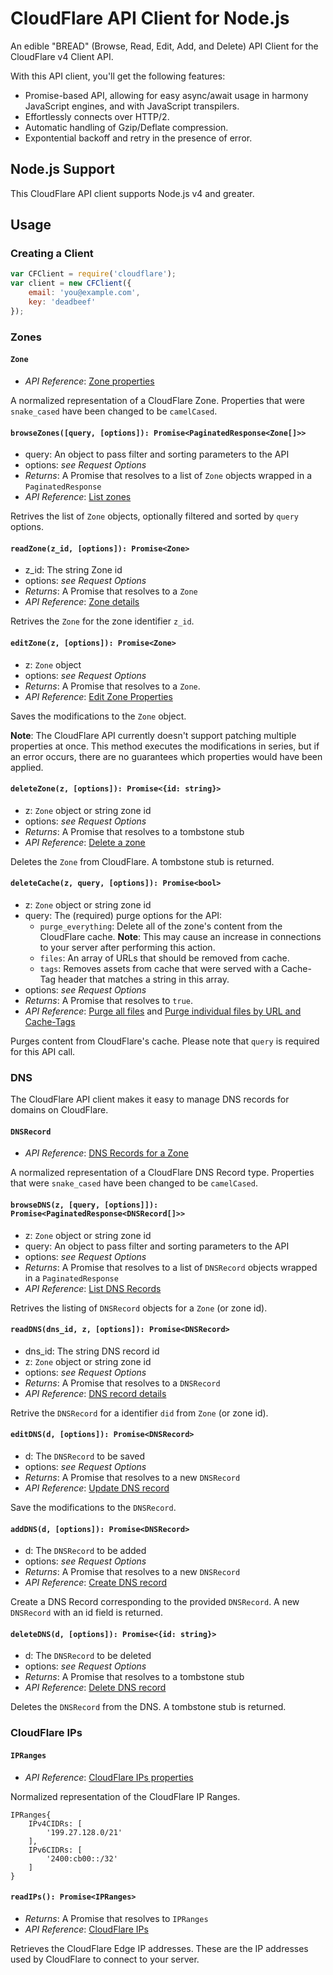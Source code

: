 # CloudFlare API Client for Node.js

An edible "BREAD" (Browse, Read, Edit, Add, and Delete) API Client for the
CloudFlare v4 Client API.

With this API client, you'll get the following features:

* Promise-based API, allowing for easy async/await usage in harmony JavaScript
  engines, and with JavaScript transpilers.
* Effortlessly connects over HTTP/2.
* Automatic handling of Gzip/Deflate compression.
* Expontential backoff and retry in the presence of error.

## Node.js Support

This CloudFlare API client supports Node.js v4 and greater.

## Usage

### Creating a Client

```javascript
var CFClient = require('cloudflare');
var client = new CFClient({
    email: 'you@example.com',
    key: 'deadbeef'
});
```

### Zones

#### `Zone`

* *API Reference*: [Zone properties](https://api.cloudflare.com/#zone-properties)

A normalized representation of a CloudFlare Zone. Properties that were
`snake_cased` have been changed to be `camelCased`.

#### `browseZones([query, [options]): Promise<PaginatedResponse<Zone[]>>`

* query: An object to pass filter and sorting parameters to the API
* options: *see Request Options*
* *Returns*: A Promise that resolves to a list of `Zone` objects wrapped in a `PaginatedResponse`
* *API Reference*: [List zones](https://api.cloudflare.com/#zone-list-zones)

Retrives the list of `Zone` objects, optionally filtered and sorted by `query` options.

#### `readZone(z_id, [options]): Promise<Zone>`

* z_id: The string Zone id
* options: *see Request Options*
* *Returns*: A Promise that resolves to a `Zone`
* *API Reference*: [Zone details](https://api.cloudflare.com/#zone-zone-details)

Retrives the `Zone` for the zone identifier `z_id`.

#### `editZone(z, [options]): Promise<Zone>`

* z: `Zone` object
* options: *see Request Options*
* *Returns*: A Promise that resolves to a `Zone`.
* *API Reference*: [Edit Zone Properties](https://api.cloudflare.com/#zone-edit-zone-properties)

Saves the modifications to the `Zone` object.

**Note**: The CloudFlare API currently doesn't support patching multiple
properties at once. This method executes the modifications in series, but if an
error occurs, there are no guarantees which properties would have been applied.

#### `deleteZone(z, [options]): Promise<{id: string}>`

* z: `Zone` object or string zone id
* options: *see Request Options*
* *Returns*: A Promise that resolves to a tombstone stub
* *API Reference*: [Delete a zone](https://api.cloudflare.com/#zone-delete-a-zone)

Deletes the `Zone` from CloudFlare. A tombstone stub is returned.

#### `deleteCache(z, query, [options]): Promise<bool>`

* z: `Zone` object or string zone id
* query: The (required) purge options for the API:
  * `purge_everything`: Delete all of the zone's content from the CloudFlare
    cache. **Note**: This may cause an increase in connections to your server
    after performing this action.
  * `files`: An array of URLs that should be removed from cache.
  * `tags`: Removes assets from cache that were served with a Cache-Tag header
    that matches a string in this array.
* options: *see Request Options*
* *Returns*: A Promise that resolves to `true`.
* *API Reference*:
  [Purge all files](https://api.cloudflare.com/#zone-purge-all-files) and
  [Purge individual files by URL and Cache-Tags](https://api.cloudflare.com/#zone-purge-individual-files-by-url-and-cache-tags)

Purges content from CloudFlare's cache. Please note that `query` is required for
this API call.

### DNS

The CloudFlare API client makes it easy to manage DNS records for domains on CloudFlare.

#### `DNSRecord`

* *API Reference*: [DNS Records for a Zone](https://api.cloudflare.com/#dns-records-for-a-zone-properties)

A normalized representation of a CloudFlare DNS Record type. Properties that
were `snake_cased` have been changed to be `camelCased`.

#### `browseDNS(z, [query, [options]]): Promise<PaginatedResponse<DNSRecord[]>>`

* z: `Zone` object or string zone id
* query: An object to pass filter and sorting parameters to the API
* options: *see Request Options*
* *Returns*: A Promise that resolves to a list of `DNSRecord` objects wrapped in a `PaginatedResponse`
* *API Reference*: [List DNS Records](https://api.cloudflare.com/#dns-records-for-a-zone-list-dns-records)

Retrives the listing of `DNSRecord` objects for a `Zone` (or zone id).

#### `readDNS(dns_id, z, [options]): Promise<DNSRecord>`

* dns_id: The string DNS record id
* z: `Zone` object or string zone id
* options: *see Request Options*
* *Returns*: A Promise that resolves to a `DNSRecord`
* *API Reference*: [DNS record details](https://api.cloudflare.com/#dns-records-for-a-zone-dns-record-details)

Retrive the `DNSRecord` for a identifier `did` from `Zone` (or zone id).

#### `editDNS(d, [options]): Promise<DNSRecord>`

* d: The `DNSRecord` to be saved
* options: *see Request Options*
* *Returns*: A Promise that resolves to a new `DNSRecord`
* *API Reference*: [Update DNS record](https://api.cloudflare.com/#dns-records-for-a-zone-update-dns-record)

Save the modifications to the `DNSRecord`.

#### `addDNS(d, [options]): Promise<DNSRecord>`

* d: The `DNSRecord` to be added
* options: *see Request Options*
* *Returns*: A Promise that resolves to a new `DNSRecord`
* *API Reference*: [Create DNS record](https://api.cloudflare.com/#dns-records-for-a-zone-create-dns-record)

Create a DNS Record corresponding to the provided `DNSRecord`. A new `DNSRecord`
with an id field is returned.

#### `deleteDNS(d, [options]): Promise<{id: string}>`

* d: The `DNSRecord` to be deleted
* options: *see Request Options*
* *Returns*: A Promise that resolves to a tombstone stub
* *API Reference*: [Delete DNS record](https://api.cloudflare.com/#dns-records-for-a-zone-delete-dns-record)

Deletes the `DNSRecord` from the DNS. A tombstone stub is returned.

### CloudFlare IPs

#### `IPRanges`

* *API Reference*: [CloudFlare IPs properties](https://api.cloudflare.com/#cloudflare-ips-properties)

Normalized representation of the CloudFlare IP Ranges.

```
IPRanges{
    IPv4CIDRs: [
        '199.27.128.0/21'
    ],
    IPv6CIDRs: [
        '2400:cb00::/32'
    ]
}
```

#### `readIPs(): Promise<IPRanges>`

* *Returns*: A Promise that resolves to `IPRanges`
* *API Reference*: [CloudFlare IPs](https://api.cloudflare.com/#cloudflare-ips)

Retrieves the CloudFlare Edge IP addresses. These are the IP addresses used by
CloudFlare to connect to your server.
